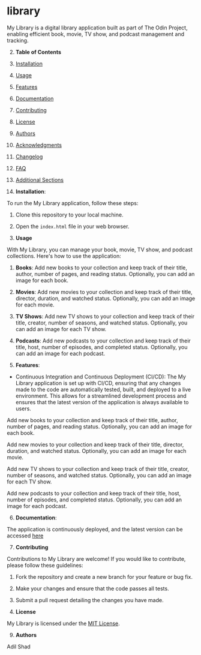 # library

My Library is a digital library application built as part of The Odin Project, enabling efficient book, movie, TV show, and podcast management and tracking.


2. **Table of Contents**

1. [Installation](#installation)
2. [Usage](#usage)
3. [Features](#features)
4. [Documentation](#documentation)
5. [Contributing](#contributing)
6. [License](#license)
7. [Authors](#authors)
8. [Acknowledgments](#acknowledgments)
9. [Changelog](#changelog)
10. [FAQ](#faq)
11. [Additional Sections](#additional-sections)

3. **Installation**: 

To run the My Library application, follow these steps:

1. Clone this repository to your local machine.
2. Open the `index.html` file in your web browser.


4. **Usage**

With My Library, you can manage your book, movie, TV show, and podcast collections. Here's how to use the application:

1. **Books**: Add new books to your collection and keep track of their title, author, number of pages, and reading status. Optionally, you can add an image for each book.

2. **Movies**: Add new movies to your collection and keep track of their title, director, duration, and watched status. Optionally, you can add an image for each movie.

3. **TV Shows**: Add new TV shows to your collection and keep track of their title, creator, number of seasons, and watched status. Optionally, you can add an image for each TV show.

4. **Podcasts**: Add new podcasts to your collection and keep track of their title, host, number of episodes, and completed status. Optionally, you can add an image for each podcast.


5. **Features**: 

- Continuous Integration and Continuous Deployment (CI/CD): The My Library application is set up with CI/CD, ensuring that any changes made to the code are automatically tested, built, and deployed to a live environment. This allows for a streamlined development process and ensures that the latest version of the application is always available to users.

Add new books to your collection and keep track of their title, author, number of pages, and reading status. Optionally, you can add an image for each book.

Add new movies to your collection and keep track of their title, director, duration, and watched status. Optionally, you can add an image for each movie.

Add new TV shows to your collection and keep track of their title, creator, number of seasons, and watched status. Optionally, you can add an image for each TV show.

Add new podcasts to your collection and keep track of their title, host, number of episodes, and completed status. Optionally, you can add an image for each podcast.

6. **Documentation**:

The application is continuously deployed, and the latest version can be accessed [here](https://adilshads.github.io/library/)

7. **Contributing**

Contributions to My Library are welcome! If you would like to contribute, please follow these guidelines:

1. Fork the repository and create a new branch for your feature or bug fix.
2. Make your changes and ensure that the code passes all tests.
3. Submit a pull request detailing the changes you have made.


8. **License**

My Library is licensed under the [MIT License](LICENSE).

9. **Authors**

Adil Shad
